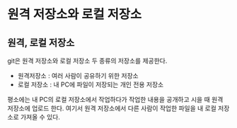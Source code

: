 # 원격 저장소와 로컬 저장소
## 원격, 로컬 저장소
git은 원격 저장소와 로컬 저장소 두 종류의 저장소를 제공한다.  
- 원격저장소 : 여러 사람이 공유하기 위한 저장소
- 로컬 저장소 : 내 PC에 파일이 저장되는 개인 전용 저장소
  
평소에는 내 PC의 로컬 저장소에서 작업하다가 작업한 내용을 공개하고 시을 때 원격 저장소에 업로드 한다. 여기서 원격 저장소에서 다른 사람이 작업한 파일을 내 로컬 저장소로 가져올 수 있다.


